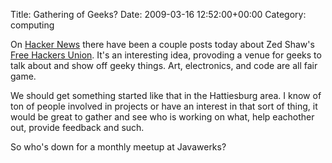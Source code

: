 Title: Gathering of Geeks?
Date: 2009-03-16 12:52:00+00:00
Category: computing

On [Hacker News](http://hackerne.ws/) there have been a couple posts today
about Zed Shaw's [Free Hackers Union](http://freehackersunion.org/). It's an
interesting idea, provoding a venue for geeks to talk about and show off geeky
things. Art, electronics, and code are all fair game.

  
  
  
We should get something started like that in the Hattiesburg area. I know of
ton of people involved in projects or have an interest in that sort of thing,
it would be great to gather and see who is working on what, help eachother
out, provide feedback and such.

  
  
  
So who's down for a monthly meetup at Javawerks?


